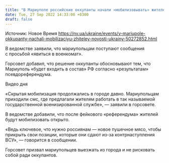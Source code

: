 ```yaml
---
title: "В Мариуполе российские оккупанты начали «мобилизовывать» жителей — горсовет"
date: Tue, 27 Sep 2022 14:33:00 +0300
draft: false
---
```

Источник: Новое Время https://nv.ua/ukraine/events/v-mariupole-okkupanty-nachali-mobilizaciyu-zhiteley-novosti-ukrainy-50272852.html


В ведомстве заявили, что мариупольцам поступают сообщения с просьбой «явиться в военкомат».

Горсовет добавил, что решение оккупанты обосновывают тем, что Мариуполь «будет входить в состав» РФ согласно «результатам» псевдореферендума.

 Видео дня   

«Скрытая мобилизация продолжались в городе давно. Мариупольцам приходили смс, где предлагали жителям работать в так называемой государственной военизированной службе», — заявили в горсовете.

В ведомстве добавили, что после фейкового «референдума» жителей будут мобилизовать открыто.

«Ведь ключевое, что нужно россиянам — новое пушечное мясо, чтобы прикрыть свои позиции, которые они сдают из-за контрнаступления ВСУ», — говорится в сообщении.

Горсовет призвал мариупольцев выезжать из города и не рисковать собой ради оккупантов.
